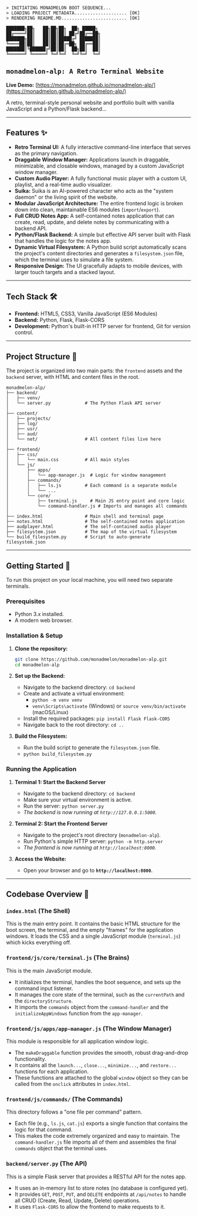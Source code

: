 ```
> INITIATING MONADMELON BOOT SEQUENCE...
> LOADING PROJECT METADATA.................... [OK]
> RENDERING README.MD......................... [OK]

███████╗██╗   ██╗██╗██╗  ██╗ █████╗ 
██╔════╝██║   ██║██║██║ ██╔╝██╔══██╗
███████╗██║   ██║██║█████╔╝ ███████║
╚════██║██║   ██║██║██╔═██╗ ██╔══██║
███████║╚██████╔╝██║██║  ██╗██║  ██║
╚══════╝ ╚═════╝ ╚═╝╚═╝  ╚═╝╚═╝  ╚═╝
```

## `monadmelon-alp: A Retro Terminal Website`

**Live Demo:** [https://monadmelon.github.io/monadmelon-alp/](https://monadmelon.github.io/monadmelon-alp/)

A retro, terminal-style personal website and portfolio built with vanilla JavaScript and a Python/Flask backend...

-----

## Features ✨

  * **Retro Terminal UI:** A fully interactive command-line interface that serves as the primary navigation.
  * **Draggable Window Manager:** Applications launch in draggable, minimizable, and closable windows, managed by a custom JavaScript window manager.
  * **Custom Audio Player:** A fully functional music player with a custom UI, playlist, and a real-time audio visualizer.
  * **Suika:** Suika is an AI-powered character who acts as the "system daemon" or the living spirit of the website.
  * **Modular JavaScript Architecture:** The entire frontend logic is broken down into clean, maintainable ES6 modules (`import`/`export`).
  * **Full CRUD Notes App:** A self-contained notes application that can create, read, update, and delete notes by communicating with a backend API.
  * **Python/Flask Backend:** A simple but effective API server built with Flask that handles the logic for the notes app.
  * **Dynamic Virtual Filesystem:** A Python build script automatically scans the project's content directories and generates a `filesystem.json` file, which the terminal uses to simulate a file system.
  * **Responsive Design:** The UI gracefully adapts to mobile devices, with larger touch targets and a stacked layout.

-----

## Tech Stack 🛠️

  * **Frontend:** HTML5, CSS3, Vanilla JavaScript (ES6 Modules)
  * **Backend:** Python, Flask, Flask-CORS
  * **Development:** Python's built-in HTTP server for frontend, Git for version control.

-----

## Project Structure 📂

The project is organized into two main parts: the `frontend` assets and the `backend` server, with HTML and content files in the root.

```
monadmelon-alp/
├── backend/
│   ├── venv/
│   └── server.py             # The Python Flask API server
│
├── content/
│   ├── projects/
│   ├── log/
│   ├── usr/
│   ├── aud/
│   └── net/                  # All content files live here
│
├── frontend/
│   ├── css/
│   │   └── main.css          # All main styles
│   └── js/
│       ├── apps/
│       │   └── app-manager.js  # Logic for window management
│       ├── commands/
│       │   ├── ls.js         # Each command is a separate module
│       │   └── ...
│       └── core/
│           ├── terminal.js     # Main JS entry point and core logic
│           └── command-handler.js # Imports and manages all commands
│
├── index.html                # Main shell and terminal page
├── notes.html                # The self-contained notes application
├── audplayer.html            # The self-contained audio player
├── filesystem.json           # The map of the virtual filesystem
└── build_filesystem.py       # Script to auto-generate filesystem.json
```

-----

## Getting Started 🚀

To run this project on your local machine, you will need two separate terminals.

### Prerequisites

  * Python 3.x installed.
  * A modern web browser.

### Installation & Setup

1.  **Clone the repository:**

    ```bash
    git clone https://github.com/monadmelon/monadmelon-alp.git
    cd monadmelon-alp
    ```

2.  **Set up the Backend:**

      * Navigate to the backend directory: `cd backend`
      * Create and activate a virtual environment:
          * `python -m venv venv`
          * `venv\Scripts\activate` (Windows) or `source venv/bin/activate` (macOS/Linux)
      * Install the required packages: `pip install Flask Flask-CORS`
      * Navigate back to the root directory: `cd ..`

3.  **Build the Filesystem:**

      * Run the build script to generate the `filesystem.json` file.
      * `python build_filesystem.py`

### Running the Application

1.  **Terminal 1: Start the Backend Server**

      * Navigate to the backend directory: `cd backend`
      * Make sure your virtual environment is active.
      * Run the server: `python server.py`
      * *The backend is now running at `http://127.0.0.1:5000`.*

2.  **Terminal 2: Start the Frontend Server**

      * Navigate to the project's root directory (`monadmelon-alp`).
      * Run Python's simple HTTP server: `python -m http.server`
      * *The frontend is now running at `http://localhost:8000`.*

3.  **Access the Website:**

      * Open your browser and go to **`http://localhost:8000`**.

-----

## Codebase Overview 🧠

### `index.html` (The Shell)

This is the main entry point. It contains the basic HTML structure for the boot screen, the terminal, and the empty "frames" for the application windows. It loads the CSS and a single JavaScript module (`terminal.js`) which kicks everything off.

### `frontend/js/core/terminal.js` (The Brains)

This is the main JavaScript module.

  * It initializes the terminal, handles the boot sequence, and sets up the command input listener.
  * It manages the core state of the terminal, such as the `currentPath` and the `directoryStructure`.
  * It imports the `commands` object from the `command-handler` and the `initializeAppWindows` function from the `app-manager`.

### `frontend/js/apps/app-manager.js` (The Window Manager)

This module is responsible for all application window logic.

  * The `makeDraggable` function provides the smooth, robust drag-and-drop functionality.
  * It contains all the `launch...`, `close...`, `minimize...`, and `restore...` functions for each application.
  * These functions are attached to the global `window` object so they can be called from the `onclick` attributes in `index.html`.

### `frontend/js/commands/` (The Commands)

This directory follows a "one file per command" pattern.

  * Each file (e.g., `ls.js`, `cat.js`) exports a single function that contains the logic for that command.
  * This makes the code extremely organized and easy to maintain. The `command-handler.js` file imports all of them and assembles the final `commands` object that the terminal uses.

### `backend/server.py` (The API)

This is a simple Flask server that provides a RESTful API for the notes app.

  * It uses an in-memory list to store notes (no database is configured yet).
  * It provides `GET`, `POST`, `PUT`, and `DELETE` endpoints at `/api/notes` to handle all CRUD (Create, Read, Update, Delete) operations.
  * It uses `Flask-CORS` to allow the frontend to make requests to it.
